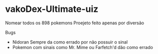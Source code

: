 # vakoDex-Ultimate-uiz
Nomear todos os 898 pokemons
Proejeto feito apenas por diversão

Bugs

- Nidoran Sempre da como errado por não possuir o sinal
- Pokemon com sinais como Mr. Mime ou Farfetch'd dão como errado
